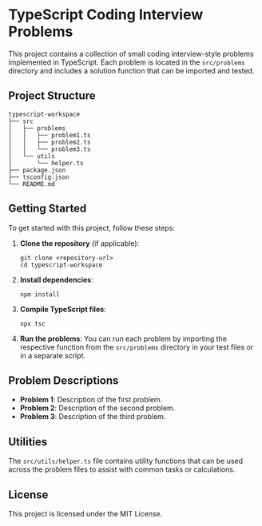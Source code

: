 # TypeScript Coding Interview Problems

This project contains a collection of small coding interview-style problems implemented in TypeScript. Each problem is located in the `src/problems` directory and includes a solution function that can be imported and tested.

## Project Structure

```
typescript-workspace
├── src
│   ├── problems
│   │   ├── problem1.ts
│   │   ├── problem2.ts
│   │   └── problem3.ts
│   └── utils
│       └── helper.ts
├── package.json
├── tsconfig.json
└── README.md
```

## Getting Started

To get started with this project, follow these steps:

1. **Clone the repository** (if applicable):
   ```
   git clone <repository-url>
   cd typescript-workspace
   ```

2. **Install dependencies**:
   ```
   npm install
   ```

3. **Compile TypeScript files**:
   ```
   npx tsc
   ```

4. **Run the problems**:
   You can run each problem by importing the respective function from the `src/problems` directory in your test files or in a separate script.

## Problem Descriptions

- **Problem 1**: Description of the first problem.
- **Problem 2**: Description of the second problem.
- **Problem 3**: Description of the third problem.

## Utilities

The `src/utils/helper.ts` file contains utility functions that can be used across the problem files to assist with common tasks or calculations.

## License

This project is licensed under the MIT License.